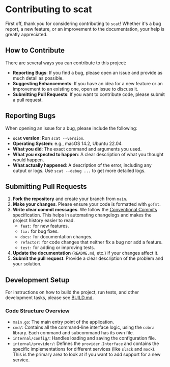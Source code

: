 # Contributing to scat

First off, thank you for considering contributing to `scat`! Whether it's a bug report, a new feature, or an improvement to the documentation, your help is greatly appreciated.

## How to Contribute

There are several ways you can contribute to this project:

-   **Reporting Bugs**: If you find a bug, please open an issue and provide as much detail as possible.
-   **Suggesting Enhancements**: If you have an idea for a new feature or an improvement to an existing one, open an issue to discuss it.
-   **Submitting Pull Requests**: If you want to contribute code, please submit a pull request.

## Reporting Bugs

When opening an issue for a bug, please include the following:

-   **`scat` version**: Run `scat --version`.
-   **Operating System**: e.g., macOS 14.2, Ubuntu 22.04.
-   **What you did**: The exact command and arguments you used.
-   **What you expected to happen**: A clear description of what you thought would happen.
-   **What actually happened**: A description of the error, including any output or logs. Use `scat --debug ...` to get more detailed logs.

## Submitting Pull Requests

1.  **Fork the repository** and create your branch from `main`.
2.  **Make your changes**. Please ensure your code is formatted with `gofmt`.
3.  **Write clear commit messages**. We follow the [Conventional Commits](https://www.conventionalcommits.org/en/v1.0.0/) specification. This helps in automating changelogs and makes the project history easier to read.
    -   `feat:` for new features.
    -   `fix:` for bug fixes.
    -   `docs:` for documentation changes.
    -   `refactor:` for code changes that neither fix a bug nor add a feature.
    -   `test:` for adding or improving tests.
4.  **Update the documentation** (`README.md`, etc.) if your changes affect it.
5.  **Submit the pull request**. Provide a clear description of the problem and your solution.

## Development Setup

For instructions on how to build the project, run tests, and other development tasks, please see [BUILD.md](./BUILD.md).

### Code Structure Overview

-   `main.go`: The main entry point of the application.
-   `cmd/`: Contains all the command-line interface logic, using the `cobra` library. Each command and subcommand has its own file.
-   `internal/config/`: Handles loading and saving the configuration file.
-   `internal/provider/`: Defines the `provider.Interface` and contains the specific implementations for different services (like `slack` and `mock`). This is the primary area to look at if you want to add support for a new service.
